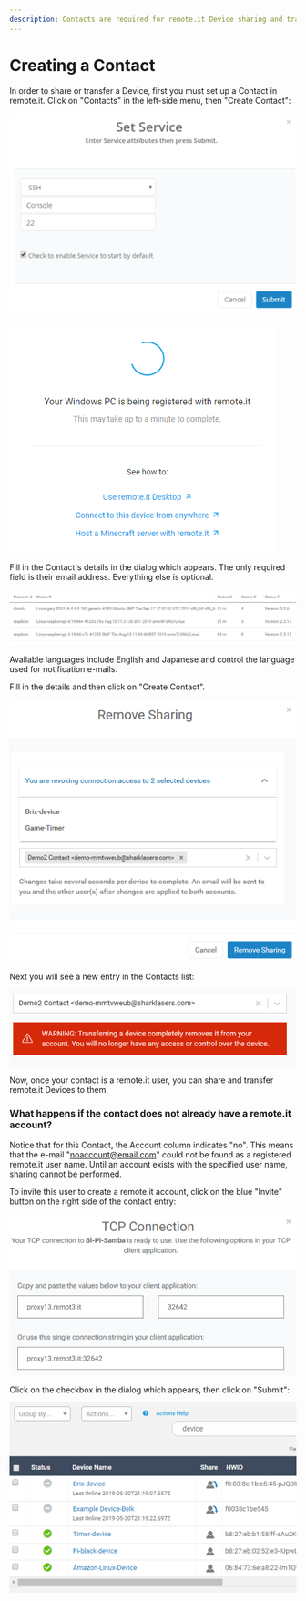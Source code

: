```yaml
---
description: Contacts are required for remote.it Device sharing and transfer.
---
```


# Creating a Contact

In order to share or transfer a Device, first you must set up a Contact in remote.it. Click on "Contacts" in the left-side menu, then "Create Contact":

![](../../.gitbook/assets/image%20%28445%29.png)

![](../../.gitbook/assets/image%20%28515%29.png)

Fill in the Contact's details in the dialog which appears.  The only required field is their email address. Everything else is optional.

![](../../.gitbook/assets/image%20%28148%29.png)

Available languages include English and Japanese and control the language used for notification e-mails.

Fill in the details and then click on "Create Contact".  

![](../../.gitbook/assets/image%20%28288%29.png)

Next you will see a new entry in the Contacts list:

![](../../.gitbook/assets/image%20%28129%29.png)

Now, once your contact is a remote.it user, you can share and transfer remote.it Devices to them.

### What happens if the contact does not already have a remote.it account?

Notice that for this Contact, the Account column indicates "no".  This means that the e-mail "noaccount@email.com" could not be found as a registered remote.it user name.  Until an account exists with the specified user name, sharing cannot be performed.

To invite this user to create a remote.it account, click on the blue "Invite" button on the right side of the contact entry:

![](../../.gitbook/assets/image%20%28107%29.png)

Click on the checkbox in the dialog which appears, then click on "Submit":

![](../../.gitbook/assets/image%20%2828%29.png)


